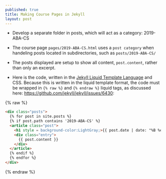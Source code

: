 ```yaml
---
published: true
title: Making Course Pages in Jekyll
layout: post
---
```

- Develop a separate folder in posts, which will act as a category: 2019-ABA-CS  
  
- The course page `pages/2019-ABA-CS.html` uses a `post category` when handeling posts located in subdirectories, such as `posts/2019-ABA-CS/`
  
- The posts displayed are setup to show all content, `post.content`, rather than only an excerpt.

- Here is the code, written in the [Jekyll Liquid Template Language](https://shopify.github.io/liquid/) and CSS. Because this is written in the liquid template format, the code must be wrapped in `{% raw %}` and `{% endraw %}` liquid tags, as discussed here: <https://github.com/jekyll/jekyll/issues/6430>:  
  
{% raw %}
```html
<div class="posts">
  {% for post in site.posts %}
  {% if post.path contains '2019-ABA-CS' %}
  <article class="post">
    <h1 style = background-color:LightGray;>{{ post.date | date: "%B %e, %Y" }} - {{ post.title }}</h1>
    <div class="entry">
      {{ post.content }}
    </div>
  </article>
  {% endif %}
  {% endfor %}
</div>
```
{% endraw %}
